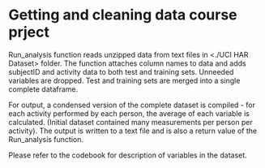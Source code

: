 Getting and cleaning data course prject
=======

Run_analysis function reads unzipped data from text files in <./UCI HAR Dataset> folder.
The function attaches column names to data and adds subjectID and activity data to 
both test and training sets. Unneeded variables are dropped.
Test and training sets are merged into a single complete dataframe. 

For output, a condensed version of the complete dataset is compiled - for each activity 
performed by each person, the average of each variable is calculated. 
(Initial dataset contained many measurements per person per activity).
The output is written to a text file and is also a return value of the Run_analysis function.

Please refer to the codebook for description of variables in the dataset.

